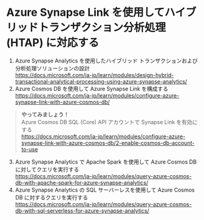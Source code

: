 # Azure Synapse Link を使用してハイブリッドトランザクション分析処理 (HTAP) に対応する

1. Azure Synapse Analytics を使用したハイブリッド トランザクションおよび分析処理ソリューションの設計    
https://docs.microsoft.com/ja-jp/learn/modules/design-hybrid-transactional-analytical-processing-using-azure-synapse-analytics/  
2. Azure Cosmos DB を使用して Azure Synapse Link を構成する   
https://docs.microsoft.com/ja-jp/learn/modules/configure-azure-synapse-link-with-azure-cosmos-db/  

>**やってみましょう！** <br>
> Azure Cosmos DB SQL (Core) API アカウントで Synapse Link を有効にする   
> https://docs.microsoft.com/ja-jp/learn/modules/configure-azure-synapse-link-with-azure-cosmos-db/2-enable-cosmos-db-account-to-use    

3. Azure Synapse Analytics で Apache Spark を使用して Azure Cosmos DB に対してクエリを実行する    
https://docs.microsoft.com/ja-jp/learn/modules/query-azure-cosmos-db-with-apache-spark-for-azure-synapse-analytics/   
4. Azure Synapse Analytics の SQL サーバーレスを使用して Azure Cosmos DB に対するクエリを実行する   
https://docs.microsoft.com/ja-jp/learn/modules/query-azure-cosmos-db-with-sql-serverless-for-azure-synapse-analytics/   
